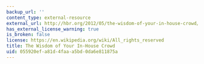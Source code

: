 ```yaml
---
backup_url: ''
content_type: external-resource
external_url: http://hbr.org/2012/05/the-wisdom-of-your-in-house-crowd/ar/1
has_external_license_warning: true
is_broken: false
license: https://en.wikipedia.org/wiki/All_rights_reserved
title: The Wisdom of Your In-House Crowd
uid: 055920ef-a81d-4faa-a5bd-0da6e811875a
---
```

